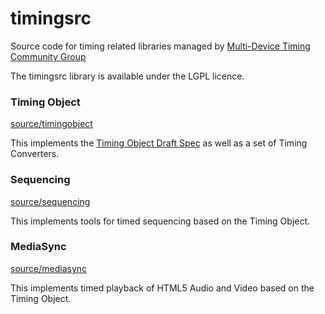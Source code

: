 # timingsrc

Source code for timing related libraries managed by [Multi-Device Timing Community Group](https://www.w3.org/community/webtiming/)

The timingsrc library is available under the LGPL licence.

### Timing Object

[source/timingobject](source/timingobject) 

This implements the [Timing Object Draft Spec](https://github.com/webtiming/timingobject) as well as a set of Timing Converters. 

### Sequencing

[source/sequencing](source/sequencing)

This implements tools for timed sequencing based on the Timing Object.

### MediaSync

[source/mediasync](source/mediasync)

This implements timed playback of HTML5 Audio and Video based on the Timing Object.
